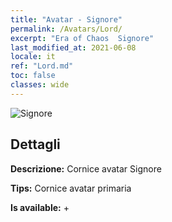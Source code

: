 ```yaml
---
title: "Avatar - Signore"
permalink: /Avatars/Lord/
excerpt: "Era of Chaos  Signore"
last_modified_at: 2021-06-08
locale: it
ref: "Lord.md"
toc: false
classes: wide
---
```

 ![Signore](/images/a/bg_head_mainView.png)

## Dettagli

 **Descrizione:** Cornice avatar Signore 

 **Tips:** Cornice avatar primaria 

 **Is available:**  + 

